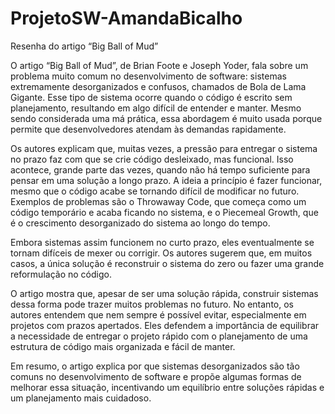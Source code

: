 # ProjetoSW-AmandaBicalho

Resenha do artigo “Big Ball of Mud” 

O artigo “Big Ball of Mud”, de Brian Foote e Joseph Yoder, fala sobre um problema muito comum no desenvolvimento de software: sistemas extremamente desorganizados e confusos, chamados de Bola de Lama Gigante. Esse tipo de sistema ocorre quando o código é escrito sem planejamento, resultando em algo difícil de entender e manter. Mesmo sendo considerada uma má prática, essa abordagem é muito usada porque permite que desenvolvedores atendam às demandas rapidamente. 

Os autores explicam que, muitas vezes, a pressão para entregar o sistema no prazo faz com que se crie código desleixado, mas funcional. Isso acontece, grande parte das vezes, quando não há tempo suficiente para pensar em uma solução a longo prazo. A ideia a princípio é fazer funcionar, mesmo que o código acabe se tornando difícil de modificar no futuro. Exemplos de problemas são o Throwaway Code, que começa como um código temporário e acaba ficando no sistema, e o Piecemeal Growth, que é o crescimento desorganizado do sistema ao longo do tempo. 

Embora sistemas assim funcionem no curto prazo, eles eventualmente se tornam difíceis de mexer ou corrigir. Os autores sugerem que, em muitos casos, a única solução é reconstruir o sistema do zero ou fazer uma grande reformulação no código. 

O artigo mostra que, apesar de ser uma solução rápida, construir sistemas dessa forma pode trazer muitos problemas no futuro. No entanto, os autores entendem que nem sempre é possível evitar, especialmente em projetos com prazos apertados. Eles defendem a importância de equilibrar a necessidade de entregar o projeto rápido com o planejamento de uma estrutura de código mais organizada e fácil de manter. 

Em resumo, o artigo explica por que sistemas desorganizados são tão comuns no desenvolvimento de software e propõe algumas formas de melhorar essa situação, incentivando um equilíbrio entre soluções rápidas e um planejamento mais cuidadoso. 

 

 
